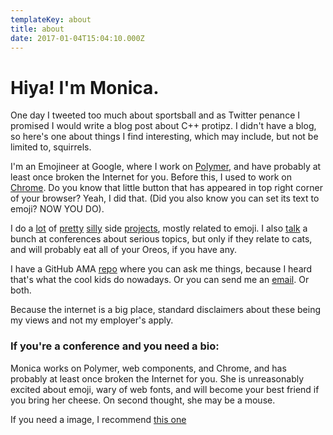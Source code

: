 ```yaml
---
templateKey: about
title: about
date: 2017-01-04T15:04:10.000Z
---
```


# Hiya! I'm Monica.




One day I tweeted too much about sportsball and as Twitter penance I promised I would write a blog post about C++ protipz. I didn't have a blog, so here's one about things I find interesting, which may include, but not be limited to, squirrels.

I'm an Emojineer at Google, where I work on [Polymer](https://www.polymer-project.org/), and have probably at least once broken the Internet for you. Before this, I used to work on [Chrome](https://www.chromium.org/). Do you know that little button that has appeared in top right corner of your browser? Yeah, I did that. (Did you also know you can set its text to emoji? NOW YOU DO).

I do a [lot](http://meowni.ca/posts/go-cat-dns-go/) of [pretty](http://meowni.ca/emojillate) [silly](http://meowni.ca/emoji-rain) side [projects](https://caturday-post.herokuapp.com/), mostly related to emoji. I also [talk](https://speakerdeck.com/notwaldorf) a bunch at conferences about serious topics, but only if they relate to cats, and will probably eat all of your Oreos, if you have any.

I have a GitHub AMA [repo](https://github.com/notwaldorf/ama) where you can ask me things, because I heard that's what the cool kids do nowadays. Or you can send me an [email](mdinculescu@gmail.com). Or both.

Because the internet is a big place, standard disclaimers about these being my views and not my employer's apply.

### If you're a conference and you need a bio:

Monica works on Polymer, web components, and Chrome, and has probably at least once broken the Internet for you. She is unreasonably excited about emoji, wary of web fonts, and will become your best friend if you bring her cheese. On second thought, she may be a mouse.

If you need a image, I recommend [this one](https://pbs.twimg.com/profile_images/779808817785675776/Hf9AwdFs_400x400.jpg)
